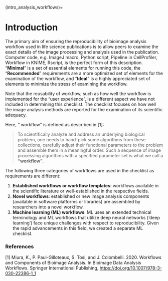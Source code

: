 (intro_analysis_workflows)=
# Introduction

The primary aim of ensuring the reproducibility of bioimage analysis workflow used in life science publications is to allow peers to examine the exact details of the image processing and analysis used in the publication. Computer code,  e.g. ImageJ macro, Python script, Pipeline in CellProfiler, Workflow in KNIME, Rscript, is the perfect form of this description. “**Minimal**” is a set of essential elements for running this code, the “**Recommended**” requirements are a more optimized set of elements for the examination of the workflow, and “**Ideal**” is a highly appreciated set of elements to minimize the stress of examining the workflow. 

Note that the reusability of workflow, such as how well the workflow is implemented for the  “user experience”, is a different aspect we have not included in determining this checklist. The checklist focuses on how well the image analysis methods are reported for the examination of its scientific adequacy.

Here, “ workflow” is defined as described in [1]:

> To scientifically analyze and address an underlying biological problem, one needs to hand-pick some algorithms from these collections, carefully adjust their functional parameters to the problem and assemble them in a meaningful order. Such a sequence of image processing algorithms with a specified parameter set is what we call a **“workflow”**.

The following three categories of workflows are used in the checklist as requirements are different:

1. **Established workflows or workflow templates**: workflows available in the scientific literature or well-established in the respective fields.
2. **Novel workflows**: established or new image analysis components (available in software platforms or libraries) are assembled by researchers into a novel workflow.
3. **Machine learning (ML) workflows**: ML uses an extended technical terminology and ML workflows that utilize deep neural networks (‘deep learning’) face unique challenges with respect to reproducibility. Given the rapid advancements in this field, we created a separate ML checklist. 

### References

[1] Miura, K., P. Paul-Gilloteaux, S. Tosi, and J. Colombelli. 2020. Workflows and Components of Bioimage Analysis. In Bioimage Data Analysis Workflows. Springer International Publishing, https://doi.org/10.1007/978-3-030-22386-1_1

   

   <!--Notes which will not be shown on the actual page-->